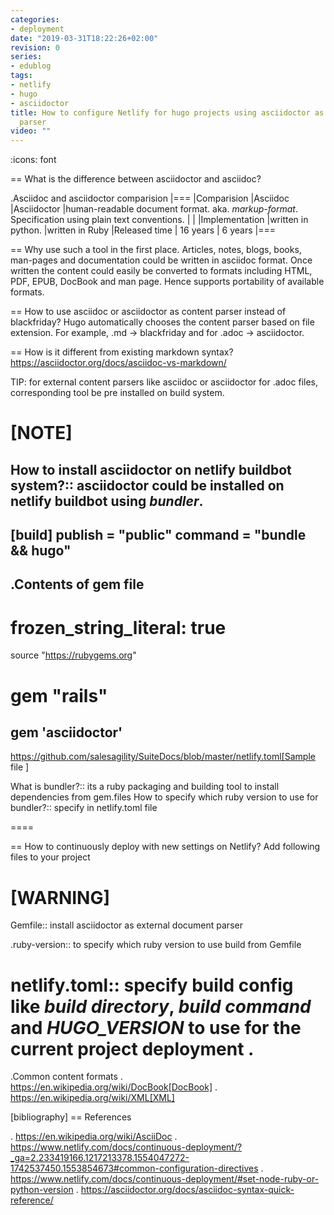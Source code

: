 ```yaml
---
categories:
- deployment
date: "2019-03-31T18:22:26+02:00"
revision: 0
series:
- edublog
tags:
- netlify
- hugo
- asciidoctor
title: How to configure Netlify for hugo projects using asciidoctor as external format
  parser
video: ""
---
```

:icons: font

== What is the difference between asciidoctor and asciidoc?

.Asciidoc and asciidoctor comparision
|===
|Comparision |Asciidoc |Asciidoctor
|human-readable document format. aka. *markup-format*. Specification using plain text conventions. | |
|Implementation |written in python. |written in Ruby
|Released time | 16 years | 6 years
|===

== Why use such a tool in the first place.
Articles, notes, blogs, books, man-pages and documentation could be written in asciidoc format.
Once written the content could easily be converted to formats including HTML, PDF, EPUB, DocBook and man page.
Hence supports portability of available formats.

== How to use asciidoc or asciidoctor as content parser instead of blackfriday?
Hugo automatically chooses the content parser based on file extension. For example,
<filename>.md -> blackfriday and for <filename>.adoc -> asciidoctor.

== How is it different from existing markdown syntax?
https://asciidoctor.org/docs/asciidoc-vs-markdown/

TIP: for external content parsers like asciidoc or asciidoctor for .adoc files, corresponding tool be
pre installed on build system.

[NOTE]
====
How to install asciidoctor on netlify buildbot system?::
asciidoctor could be installed on netlify buildbot using *bundler*.
----
[build]
  publish = "public"
  command = "bundle && hugo"
----

.Contents of gem file
----
# frozen_string_literal: true
source "https://rubygems.org"

# gem "rails"
gem 'asciidoctor'
----

https://github.com/salesagility/SuiteDocs/blob/master/netlify.toml[Sample file ]

What is bundler?::
its a ruby packaging and building tool to install dependencies from gem.files
How to specify which ruby version to use for bundler?::
specify in netlify.toml file

====

== How to continuously deploy with new settings on Netlify?
Add following files to your project

[WARNING]
====
Gemfile:: install asciidoctor as external document parser

.ruby-version:: to specify which ruby version to use build from Gemfile

netlify.toml:: specify build config like *build directory*, *build command* and
*HUGO_VERSION* to use for the current project deployment .
====

.Common content formats
. https://en.wikipedia.org/wiki/DocBook[DocBook]
. https://en.wikipedia.org/wiki/XML[XML]

[bibliography]
== References

. https://en.wikipedia.org/wiki/AsciiDoc
. https://www.netlify.com/docs/continuous-deployment/?_ga=2.233419166.1217213378.1554047272-1742537450.1553854673#common-configuration-directives
. https://www.netlify.com/docs/continuous-deployment/#set-node-ruby-or-python-version
. https://asciidoctor.org/docs/asciidoc-syntax-quick-reference/

